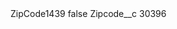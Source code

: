 <?xml version="1.0" encoding="UTF-8"?>
<CustomMetadata xmlns="http://soap.sforce.com/2006/04/metadata" xmlns:xsi="http://www.w3.org/2001/XMLSchema-instance" xmlns:xsd="http://www.w3.org/2001/XMLSchema">
    <label>ZipCode1439</label>
    <protected>false</protected>
    <values>
        <field>Zipcode__c</field>
        <value xsi:type="xsd:string">30396</value>
    </values>
</CustomMetadata>
